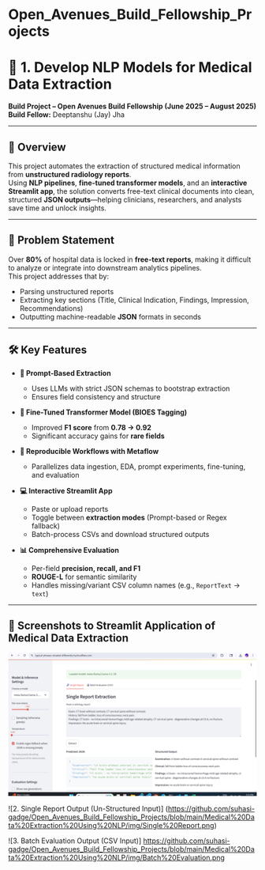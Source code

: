 # Open_Avenues_Build_Fellowship_Projects

# 🏥 1. Develop NLP Models for Medical Data Extraction

**Build Project – Open Avenues Build Fellowship (June 2025 – August 2025)**  
**Build Fellow:** Deeptanshu (Jay) Jha

---

## 📌 Overview
This project automates the extraction of structured medical information from **unstructured radiology reports**.  
Using **NLP pipelines**, **fine-tuned transformer models**, and an **interactive Streamlit app**, the solution converts free-text clinical documents into clean, structured **JSON outputs**—helping clinicians, researchers, and analysts save time and unlock insights.

---

## 🎯 Problem Statement
Over **80%** of hospital data is locked in **free-text reports**, making it difficult to analyze or integrate into downstream analytics pipelines.  
This project addresses that by:
- Parsing unstructured reports
- Extracting key sections (Title, Clinical Indication, Findings, Impression, Recommendations)
- Outputting machine-readable **JSON** formats in seconds

---

## 🛠 Key Features

- **📄 Prompt-Based Extraction**  
  - Uses LLMs with strict JSON schemas to bootstrap extraction  
  - Ensures field consistency and structure

- **🤖 Fine-Tuned Transformer Model (BIOES Tagging)**  
  - Improved **F1 score** from **0.78 → 0.92**  
  - Significant accuracy gains for **rare fields**

- **🔁 Reproducible Workflows with Metaflow**  
  - Parallelizes data ingestion, EDA, prompt experiments, fine-tuning, and evaluation

- **💻 Interactive Streamlit App**  
  - Paste or upload reports  
  - Toggle between **extraction modes** (Prompt-based or Regex fallback)  
  - Batch-process CSVs and download structured outputs

- **📊 Comprehensive Evaluation**  
  - Per-field **precision, recall, and F1**  
  - **ROUGE-L** for semantic similarity  
  - Handles missing/variant CSV column names (e.g., `ReportText` → `text`)

---

## 📂 Screenshots to Streamlit Application of Medical Data Extraction

![1. Single Report Output (Structured Input)]( https://github.com/suhasi-gadge/Open_Avenues_Build_Fellowship_Projects/blob/main/Medical%20Data%20Extraction%20Using%20NLP/img/Single%20Report%2001.png) 

![2. Single Report Output (Un-Structured Input)] (https://github.com/suhasi-gadge/Open_Avenues_Build_Fellowship_Projects/blob/main/Medical%20Data%20Extraction%20Using%20NLP/img/Single%20Report.png)

![3. Batch Evaluation Output (CSV Input)] https://github.com/suhasi-gadge/Open_Avenues_Build_Fellowship_Projects/blob/main/Medical%20Data%20Extraction%20Using%20NLP/img/Batch%20Evaluation.png

